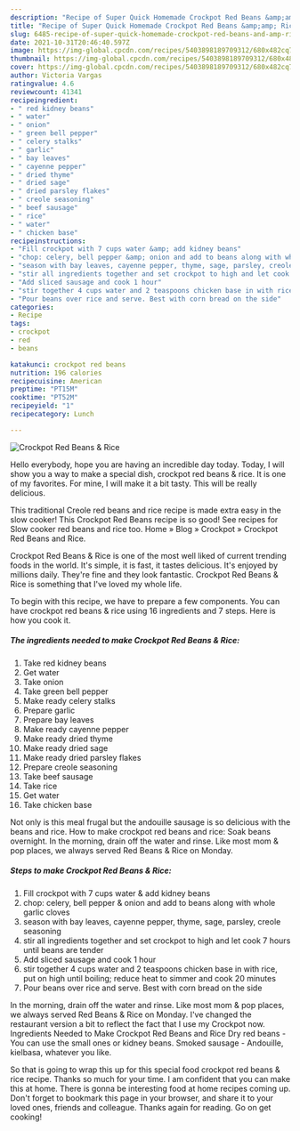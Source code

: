 ```yaml
---
description: "Recipe of Super Quick Homemade Crockpot Red Beans &amp;amp; Rice"
title: "Recipe of Super Quick Homemade Crockpot Red Beans &amp;amp; Rice"
slug: 6485-recipe-of-super-quick-homemade-crockpot-red-beans-and-amp-rice
date: 2021-10-31T20:46:40.597Z
image: https://img-global.cpcdn.com/recipes/5403898189709312/680x482cq70/crockpot-red-beans-rice-recipe-main-photo.jpg
thumbnail: https://img-global.cpcdn.com/recipes/5403898189709312/680x482cq70/crockpot-red-beans-rice-recipe-main-photo.jpg
cover: https://img-global.cpcdn.com/recipes/5403898189709312/680x482cq70/crockpot-red-beans-rice-recipe-main-photo.jpg
author: Victoria Vargas
ratingvalue: 4.6
reviewcount: 41341
recipeingredient:
- " red kidney beans"
- " water"
- " onion"
- " green bell pepper"
- " celery stalks"
- " garlic"
- " bay leaves"
- " cayenne pepper"
- " dried thyme"
- " dried sage"
- " dried parsley flakes"
- " creole seasoning"
- " beef sausage"
- " rice"
- " water"
- " chicken base"
recipeinstructions:
- "Fill crockpot with 7 cups water &amp; add kidney beans"
- "chop: celery, bell pepper &amp; onion and add to beans along with whole garlic cloves"
- "season with bay leaves, cayenne pepper, thyme, sage, parsley, creole seasoning"
- "stir all ingredients together and set crockpot to high and let cook 7 hours until beans are tender"
- "Add sliced sausage and cook 1 hour"
- "stir together 4 cups water and 2 teaspoons chicken base in with rice, put on high until boiling; reduce heat to simmer and cook 20 minutes"
- "Pour beans over rice and serve. Best with corn bread on the side"
categories:
- Recipe
tags:
- crockpot
- red
- beans

katakunci: crockpot red beans 
nutrition: 196 calories
recipecuisine: American
preptime: "PT15M"
cooktime: "PT52M"
recipeyield: "1"
recipecategory: Lunch

---
```



![Crockpot Red Beans &amp; Rice](https://img-global.cpcdn.com/recipes/5403898189709312/680x482cq70/crockpot-red-beans-rice-recipe-main-photo.jpg)

Hello everybody, hope you are having an incredible day today. Today, I will show you a way to make a special dish, crockpot red beans &amp; rice. It is one of my favorites. For mine, I will make it a bit tasty. This will be really delicious.

This traditional Creole red beans and rice recipe is made extra easy in the slow cooker! This Crockpot Red Beans recipe is so good! See recipes for Slow cooker red beans and rice too. Home » Blog » Crockpot » Crockpot Red Beans and Rice.

Crockpot Red Beans &amp; Rice is one of the most well liked of current trending foods in the world. It's simple, it is fast, it tastes delicious. It's enjoyed by millions daily. They're fine and they look fantastic. Crockpot Red Beans &amp; Rice is something that I've loved my whole life.


To begin with this recipe, we have to prepare a few components. You can have crockpot red beans &amp; rice using 16 ingredients and 7 steps. Here is how you cook it.

<!--inarticleads1-->

##### The ingredients needed to make Crockpot Red Beans &amp; Rice:

1. Take  red kidney beans
1. Get  water
1. Take  onion
1. Take  green bell pepper
1. Make ready  celery stalks
1. Prepare  garlic
1. Prepare  bay leaves
1. Make ready  cayenne pepper
1. Make ready  dried thyme
1. Make ready  dried sage
1. Make ready  dried parsley flakes
1. Prepare  creole seasoning
1. Take  beef sausage
1. Take  rice
1. Get  water
1. Take  chicken base


Not only is this meal frugal but the andouille sausage is so delicious with the beans and rice. How to make crockpot red beans and rice: Soak beans overnight. In the morning, drain off the water and rinse. Like most mom &amp; pop places, we always served Red Beans &amp; Rice on Monday. 

<!--inarticleads2-->

##### Steps to make Crockpot Red Beans &amp; Rice:

1. Fill crockpot with 7 cups water &amp; add kidney beans
1. chop: celery, bell pepper &amp; onion and add to beans along with whole garlic cloves
1. season with bay leaves, cayenne pepper, thyme, sage, parsley, creole seasoning
1. stir all ingredients together and set crockpot to high and let cook 7 hours until beans are tender
1. Add sliced sausage and cook 1 hour
1. stir together 4 cups water and 2 teaspoons chicken base in with rice, put on high until boiling; reduce heat to simmer and cook 20 minutes
1. Pour beans over rice and serve. Best with corn bread on the side


In the morning, drain off the water and rinse. Like most mom &amp; pop places, we always served Red Beans &amp; Rice on Monday. I&#39;ve changed the restaurant version a bit to reflect the fact that I use my Crockpot now. Ingredients Needed to Make Crockpot Red Beans and Rice Dry red beans - You can use the small ones or kidney beans. Smoked sausage - Andouille, kielbasa, whatever you like. 

So that is going to wrap this up for this special food crockpot red beans &amp; rice recipe. Thanks so much for your time. I am confident that you can make this at home. There is gonna be interesting food at home recipes coming up. Don't forget to bookmark this page in your browser, and share it to your loved ones, friends and colleague. Thanks again for reading. Go on get cooking!
